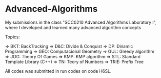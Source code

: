 # Advanced-Algorithms
My submissions in the class "SCC0210 Advanced Algorithms Laboratory I", where I developed and learned many advanced algorithm concepts

Topics:

  => BKT: BackTracking
  => D&C: Divide & Conquist
  => DP: Dinamic Programming
  => GEO: Computacional Geometry
  => GUL: Greedy algorithm
  => JOG: Theory Of Games
  => KMP: KMP algorithm
  => STL: Standard Template Library (C++)
  => TN: Teory of Numbers
  => TRIE: Prefix Tree
  
All codes was submitted in run codes on code H6SL.
